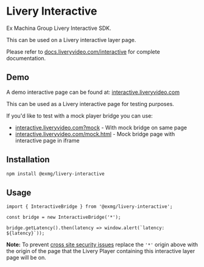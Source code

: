 # Livery Interactive

Ex Machina Group Livery Interactive SDK.

This can be used on a Livery interactive layer page.

Please refer to [docs.liveryvideo.com/interactive](https://docs.liveryvideo.com/interactive) for complete documentation.

## Demo

A demo interactive page can be found at: [interactive.liveryvideo.com](https://interactive.liveryvideo.com)

This can be used as a Livery interactive page for testing purposes.

If you'd like to test with a mock player bridge you can use:

- [interactive.liveryvideo.com?mock](https://interactive.liveryvideo.com?mock) - With mock bridge on same page
- [interactive.liveryvideo.com/mock.html](https://interactive.liveryvideo.com/mock.html) - Mock bridge page with interactive page in iframe

## Installation

```bash
npm install @exmg/livery-interactive
```

## Usage

```JS
import { InteractiveBridge } from '@exmg/livery-interactive';

const bridge = new InteractiveBridge('*');

bridge.getLatency().then(latency => window.alert(`latency: ${latency}`));
```

**Note:** To prevent [cross site security issues](https://developer.mozilla.org/en-US/docs/Web/API/Window/postMessage#security_concerns) replace the `'*'` origin above with the origin of the page that the Livery Player containing this interactive layer page will be on.
